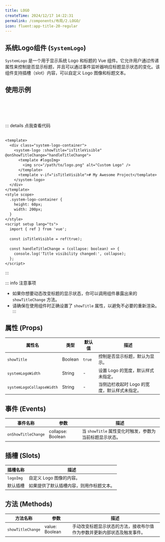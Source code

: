 ```yaml
---
title: LOGO
createTime: 2024/12/17 14:22:31
permalink: /components/布局/2.LOGO/
icon: fluent:app-title-20-regular
---
```


## 系统Logo组件 (`SystemLogo`)

`SystemLogo` 是一个用于显示系统 Logo 和标题的 Vue 组件。它允许用户通过传递属性来控制是否显示标题，并且可以通过事件监听器响应标题显示状态的变化。该组件支持插槽（slot）内容，可以自定义
Logo 图像和标题文本。

## 使用示例
<ClientOnly>
<div class="system-logo-container">
  <system-logo systemLogoWidth="60" :showTitle="isTitleVisible" @onShowTitleChange="handleTitleChange">
    <template #logoImg>
      <img src="/logo.svg" alt="Custom Logo" style="width: 60px" />
    </template>
    <template v-if="isTitleVisible">Vital-Admin</template>
  </system-logo>
</div>
</ClientOnly>


::: details 点我查看代码

```vue

<template>
  <div class="system-logo-container">
    <system-logo :showTitle="isTitleVisible" @onShowTitleChange="handleTitleChange">
      <template #logoImg>
        <img src="/path/to/logo.png" alt="Custom Logo" />
      </template>
      <template v-if="isTitleVisible"># My Awesome Project</template>
    </system-logo>
  </div>
</template>
<style scope>
  .system-logo-container {
    height: 60px;
    width: 200px;
  }
</style>
<script setup lang="ts">
  import { ref } from 'vue';

  const isTitleVisible = ref(true);

  const handleTitleChange = (collapse: boolean) => {
    console.log('Title visibility changed:', collapse);
  };
</script>
```

:::

::: info 注意事项

- 如果你想要动态改变标题的显示状态，你可以调用组件暴露出来的 `showTitleChange` 方法。
- 请确保在使用组件时正确设置了 `showTitle` 属性，以避免不必要的重新渲染。
  :::

## 属性 (Props)

| 属性名                       | 类型      | 默认值    | 描述                        |
|---------------------------|---------|--------|---------------------------|
| `showTitle`               | Boolean | `true` | 控制是否显示标题，默认为显示。           |
| `systemLogoWidth`         | String  | -      | 设置 Logo 的宽度，默认样式未指定。      |
| `systemLogoCollapseWidth` | String  | -      | 当侧边栏收起时 Logo 的宽度，默认样式未指定。 |

## 事件 (Events)

| 事件名称                | 参数                | 描述                                 |
|---------------------|-------------------|------------------------------------|
| `onShowTitleChange` | collapse: Boolean | 当 `showTitle` 属性变化时触发，参数为当前标题显示状态。 |

## 插槽 (Slots)

| 插槽名称      | 描述                   |
|-----------|----------------------|
| `logoImg` | 自定义 Logo 图像的内容。      |
| 默认插槽      | 如果提供了默认插槽内容，则用作标题文本。 |

## 方法 (Methods)

| 方法名称              | 参数             | 描述                                   |
|-------------------|----------------|--------------------------------------|
| `showTitleChange` | value: Boolean | 手动改变标题显示状态的方法，接收布尔值作为参数并更新内部状态及触发事件。 |

<script setup lang="ts">
  import { ref } from "vue";

  const isTitleVisible = ref(true);

  const handleTitleChange = (collapse) => {
    console.log("Title visibility changed:", collapse);
  };
</script>
<style scope>
  .system-logo-container {
    height: 60px;
    width: 200px;
  }
</style>
